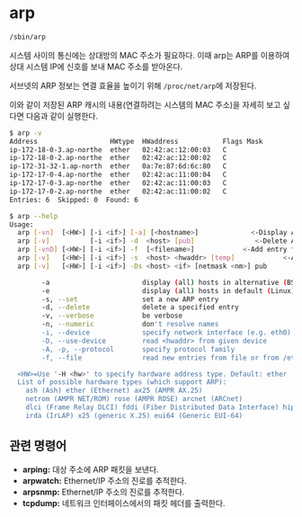 # arp

```bash
/sbin/arp
```

시스템 사이의 통신에는 상대방의 MAC 주소가 필요하다. 이때 arp는 ARP를 이용하여 상대 시스템 IP에 신호를 보내 MAC 주소를 받아온다.

서브넷의 ARP 정보는 연결 효율을 높이기 위해 `/proc/net/arp`에 저장된다. 

이와 같이 저장된 ARP 캐시의 내용(연결하려는 시스템의 MAC 주소)을 자세히 보고 싶다면 다음과 같이 실행한다.

```bash
$ arp -v
Address                  HWtype  HWaddress           Flags Mask            Iface
ip-172-18-0-3.ap-northe  ether   02:42:ac:12:00:03   C                     br-58c1503932a1
ip-172-18-0-2.ap-northe  ether   02:42:ac:12:00:02   C                     br-58c1503932a1
ip-172-31-32-1.ap-north  ether   0a:7e:87:6d:6c:80   C                     ens5
ip-172-17-0-4.ap-northe  ether   02:42:ac:11:00:04   C                     docker0
ip-172-17-0-3.ap-northe  ether   02:42:ac:11:00:03   C                     docker0
ip-172-17-0-2.ap-northe  ether   02:42:ac:11:00:02   C                     docker0
Entries: 6	Skipped: 0	Found: 6
```

```bash
$ arp --help
Usage:
  arp [-vn]  [<HW>] [-i <if>] [-a] [<hostname>]             <-Display ARP cache
  arp [-v]          [-i <if>] -d  <host> [pub]               <-Delete ARP entry
  arp [-vnD] [<HW>] [-i <if>] -f  [<filename>]            <-Add entry from file
  arp [-v]   [<HW>] [-i <if>] -s  <host> <hwaddr> [temp]            <-Add entry
  arp [-v]   [<HW>] [-i <if>] -Ds <host> <if> [netmask <nm>] pub          <-''-

        -a                       display (all) hosts in alternative (BSD) style
        -e                       display (all) hosts in default (Linux) style
        -s, --set                set a new ARP entry
        -d, --delete             delete a specified entry
        -v, --verbose            be verbose
        -n, --numeric            don't resolve names
        -i, --device             specify network interface (e.g. eth0)
        -D, --use-device         read <hwaddr> from given device
        -A, -p, --protocol       specify protocol family
        -f, --file               read new entries from file or from /etc/ethers

  <HW>=Use '-H <hw>' to specify hardware address type. Default: ether
  List of possible hardware types (which support ARP):
    ash (Ash) ether (Ethernet) ax25 (AMPR AX.25) 
    netrom (AMPR NET/ROM) rose (AMPR ROSE) arcnet (ARCnet) 
    dlci (Frame Relay DLCI) fddi (Fiber Distributed Data Interface) hippi (HIPPI) 
    irda (IrLAP) x25 (generic X.25) eui64 (Generic EUI-64) 
```

## 관련 명령어

- **arping:** 대상 주소에 ARP 패킷을 보낸다.
- **arpwatch:** Ethernet/IP 주소의 진로를 추적한다.
- **arpsnmp:** Ethernet/IP 주소의 진로를 추적한다.
- **tcpdump:** 네트워크 인터페이스에서의 패킷 헤더를 출력한다.
